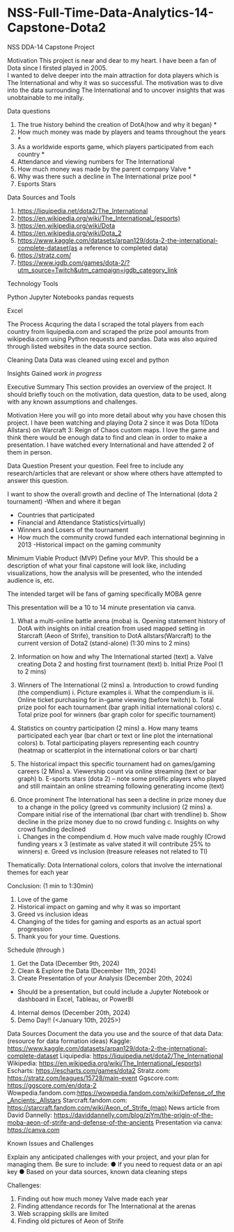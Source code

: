 # NSS-Full-Time-Data-Analytics-14-Capstone-Dota2
NSS DDA-14 Capstone Project

Motivation
This project is near and dear to my heart.  I have been a fan of Dota since I firsted played in 2005.  
I wanted to delve deeper into the main attraction for dota players which is The International and why it was so successful.
The motivation was to dive into the data surrounding The International and to uncover
insights that was unobtainable to me initally.

Data questions
1. The true history behind the creation of DotA(how and why it began) *
2. How much money was made by players and teams throughout the years *
3. As a worldwide esports game, which players participated from each country *
4. Attendance and viewing numbers for The International
5. How much money was made by the parent company Valve *
6. Why was there such a decline in The International prize pool *
7. Esports Stars 

Data Sources and Tools
1. https://liquipedia.net/dota2/The_International
2. https://en.wikipedia.org/wiki/The_International_(esports)
3. https://en.wikipedia.org/wiki/Dota
4. https://en.wikipedia.org/wiki/Dota_2
5. https://www.kaggle.com/datasets/arpan129/dota-2-the-international-complete-dataset(as a reference to completed data)
6. https://stratz.com/
7. https://www.igdb.com/games/dota-2/?utm_source=Twitch&utm_campaign=igdb_category_link

Technology Tools

Python
Jupyter Notebooks
pandas
requests

Excel


The Process
Acquring the data
I scraped the total players from each country from liquipedia.com and scraped the prize pool amounts
from wikipedia.com using Python requests and pandas.  Data was also aquired through listed websites in the data source section.

Cleaning Data
Data was cleaned using excel and python

Insights Gained
*work in progress*

Executive Summary
This section provides an overview of the project. It should briefly touch on the motivation, data question, data to be used, along with any known assumptions and challenges.

Motivation
Here you will go into more detail about why you have chosen this project.
I have been watching and playing Dota 2 since it was Dota 1(Dota Allstars) on Warcraft 3: Reign of Chaos custom maps.  I love the game and think there would be enough data to find and clean in order to make a presentation.  I have watched every International and have attended 2 of them in person.  

Data Question
Present your question. Feel free to include any research/articles that are relevant or show where others have attempted to answer this question.

I want to show the overall growth and decline of The International (dota 2 tournament)
-When and where it began
- Countries that participated
- Financial and Attendance Statistics(virtually)
- Winners and Losers of the tournament
- How much the community crowd funded each international beginning in 2013
-Historical impact on the gaming community











Minimum Viable Product (MVP)
Define your MVP. This should be a description of what your final capstone will look like, including visualizations, how the analysis will be presented, who the intended audience is, etc.

The intended target will be fans of gaming specifically MOBA genre

This presentation will be a 10 to 14 minute presentation via canva.


1.	What a multi-online battle arena (moba) is. Opening statement history of DotA with insights on initial creation from used mapped setting in Starcraft (Aeon of Strife), transition to DotA allstars(Warcraft) to the current version of Dota2 (stand-alone) (1:30 mins to 2 mins)

2.	Information on how and why The International started (text)
a.	Valve creating Dota 2 and hosting first tournament (text)
b.	Initial Prize Pool (1 to 2 mins)

3.	Winners of The International (2 mins)
a.	Introduction to crowd funding (the compendium)
i.	Picture examples
ii.	What the compendium is
iii.	Online ticket purchasing for in-game viewing (before twitch)
b.	Total prize pool for each tournament (bar graph initial international colors)
c.	Total prize pool for winners (bar graph color for specific tournament)

4.	Statistics on country participation (2 mins)
a.	How many teams participated each year (bar chart or text or line plot the international colors)
b.	Total participating players representing each country (heatmap or scatterplot in the international colors or bar chart)

5.	The historical impact this specific tournament had on games/gaming careers (2 Mins)
a.	Viewership count via online streaming (text or bar graph)
b.	E-sports stars (dota 2) – note some prolific players who played and still maintain an online streaming following generating income (text)

6.	Once prominent The International has seen a decline in prize money due to a change in the policy (greed vs community inclusion) (2 mins)
a.	Compare initial rise of the international (bar chart with trendline)
b.	Show decline in the prize money due to no crowd funding 
c.	Insights on why crowd funding declined	
i.	Changes in the compendium
d.	How much valve made roughly (Crowd funding years x 3 (estimate as valve stated it will contribute 25% to winners)
e.	Greed vs inclusion (treasure releases not related to TI)


Thematically: Dota International colors, colors that involve the international themes for each year

Conclusion: (1 min to 1:30min)
1.	 Love of the game
2.	Historical impact on gaming and why it was so important
3.	Greed vs inclusion ideas
4.	Changing of the tides for gaming and esports as an actual sport progression
5.	Thank you for your time.  Questions. 
			



















Schedule (through <date of demo day>)
1.	Get the Data (December 9th, 2024)
2.	Clean & Explore the Data (December 11th, 2024)
3.	Create Presentation of your Analysis (December 20th, 2024)
-	Should be a presentation, but could include a Jupyter Notebook or dashboard in Excel, Tableau, or PowerBI
4.	Internal demos (December 20th, 2024)
5.	Demo Day!! (<January 10th, 2025>)

Data Sources
Document the data you use and the source of that data
Data:
(resource for data formation ideas) Kaggle: https://www.kaggle.com/datasets/arpan129/dota-2-the-international-complete-dataset
Liquipedia: https://liquipedia.net/dota2/The_International
Wikipedia: https://en.wikipedia.org/wiki/The_International_(esports)
Escharts: https://escharts.com/games/dota2
Stratz.com: https://stratz.com/leagues/15728/main-event
Ggscore.com: https://ggscore.com/en/dota-2
Wowpedia.fandom.com:https://wowpedia.fandom.com/wiki/Defense_of_the_Ancients:_Allstars
Starcraft.fandom.com: https://starcraft.fandom.com/wiki/Aeon_of_Strife_(map)
News article from David Dannelly: https://daviddannelly.com/blog/zjYm/the-origin-of-the-moba-aeon-of-strife-and-defense-of-the-ancients
Presentation via canva: https://canva.com











Known Issues and Challenges

Explain any anticipated challenges with your project, and your plan for managing them. Be sure to include:
●	If you need to request data or an api key
●	Based on your data sources, known data cleaning steps


Challenges:

1.	 Finding out how much money Valve made each year
2.	 Finding attendance records for The International at the arenas
3.	Web scrapping skills are limited
4.	Finding old pictures of Aeon of Strife        

